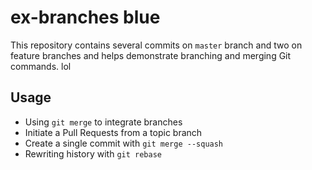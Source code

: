 ex-branches blue
===========

This repository contains several commits on `master` branch and two on feature branches and helps demonstrate branching and merging Git commands. lol

## Usage

* Using `git merge` to integrate branches
* Initiate a Pull Requests from a topic branch
* Create a single commit with `git merge --squash`
* Rewriting history with `git rebase`
